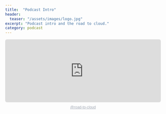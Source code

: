 ```yaml
---
title:  "Podcast Intro"
header:
  teaser: "/assets/images/logo.jpg"
excerpt: "Podcast intro and the road to cloud."
category: podcast
---
```


<div style="height: 228px; width: 100%;"><iframe src="https://audio.com/embed/audio/1788991862344398?theme=image"
    style="display:block; border-radius: 6px; border: none; height: 204px; width: 100%;"></iframe><a href='https://audio.com/almir-banjanovic' style="text-align: center; display: block; color: #A4ABB6; font-size: 12px; font-family: sans-serif; line-height: 16px; margin-top: 8px; overflow: hidden; white-space: nowrap; text-overflow: ellipsis;">@road-to-cloud</a></div>
